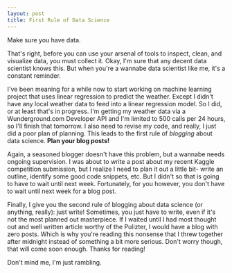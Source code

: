 ```yaml
---
layout: post
title: First Rule of Data Science
---
```


Make sure you have data.

That's right, before you can use your arsenal of tools to inspect, clean, and visualize data, you must collect it. Okay, I'm sure that any decent data scientist knows this. But when you're a wannabe data scientist like me, it's a constant reminder.

I've been meaning for a while now to start working on machine learning project that uses linear regression to predict the weather. Except I didn't have any local weather data to feed into a linear regression model. So I did, or at least that's in progress. I'm getting my weather data via a Wunderground.com Developer API and I'm limited to 500 calls per 24 hours, so I'll finish that tomorrow. I also need to revise my code, and really, I just did a poor plan of planning. This leads to the first rule of *blogging* about data science. **Plan your blog posts!**

Again, a seasoned blogger doesn't have this problem, but a wannabe needs ongoing supervision. I was about to write a post about my recent Kaggle competition submission, but I realize I need to plan it out a little bit- write an outline, identify some good code snippets, etc. But I didn't so that is going to have to wait until next week. Fortunately, for you however, you don't have to wait until next week for a blog post.

Finally, I give you the second rule of blogging about data science (or anything, really): just write! Sometimes, you just have to write, even if it's not the most planned out masterpiece. If I waited until I had most thought out and well written article worthy of the Pulizter, I would have a blog with zero posts. Which is why you're reading this nonsense that I threw together after midnight instead of something a bit more serious. Don't worry though, that will come soon enough. Thanks for reading!

Don't mind me, I'm just rambling.
